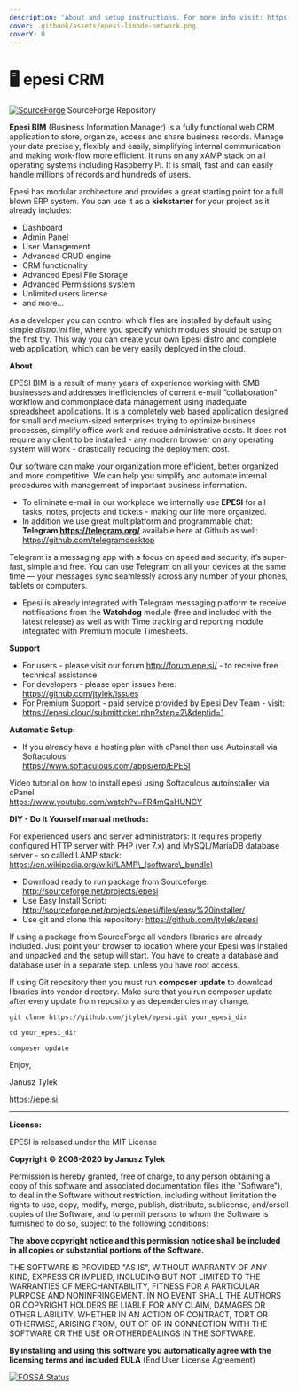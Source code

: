 ```yaml
---
description: 'About and setup instructions. For more info visit: https://epesi.org/'
cover: .gitbook/assets/epesi-linode-network.png
coverY: 0
---
```


# 🖥 epesi CRM

[![SourceForge](https://img.shields.io/sourceforge/dt/epesi.svg)](https://sourceforge.net/projects/epesi) SourceForge Repository

**Epesi BIM** (Business Information Manager) is a fully functional web CRM application to store, organize, access and share business records. Manage your data precisely, flexibly and easily, simplifying internal communication and making work-flow more efficient. It runs on any xAMP stack on all operating systems including Raspberry Pi. It is small, fast and can easily handle millions of records and hundreds of users.

Epesi has modular architecture and provides a great starting point for a full blown ERP system. You can use it as a **kickstarter** for your project as it already includes:

* Dashboard
* Admin Panel
* User Management
* Advanced CRUD engine
* CRM functionality
* Advanced Epesi File Storage
* Advanced Permissions system
* Unlimited users license
* and more...

As a developer you can control which files are installed by default using simple _distro.ini_ file, where you specify which modules should be setup on the first try. This way you can create your own Epesi distro and complete web application, which can be very easily deployed in the cloud.

**About**

EPESI BIM is a result of many years of experience working with SMB businesses and addresses inefficiencies of current e-mail “collaboration” workflow and commonplace data management using inadequate spreadsheet applications. It is a completely web based application designed for small and medium-sized enterprises trying to optimize business processes, simplify office work and reduce administrative costs. It does not require any client to be installed - any modern browser on any operating system will work - drastically reducing the deployment cost.

Our software can make your organization more efficient, better organized and more competitive. We can help you simplify and automate internal procedures with management of important business information.

* To eliminate e-mail in our workplace we internally use **EPESI** for all tasks, notes, projects and tickets - making our life more organized.
* In addition we use great multiplatform and programmable chat: **Telegram https://telegram.org/** available here at Github as well: https://github.com/telegramdesktop

Telegram is a messaging app with a focus on speed and security, it’s super-fast, simple and free. You can use Telegram on all your devices at the same time — your messages sync seamlessly across any number of your phones, tablets or computers.

* Epesi is already integrated with Telegram messaging platform te receive notifications from the **Watchdog** module (free and included with the latest release) as well as with Time tracking and reporting module integrated with Premium module Timesheets.

**Support**

* For users - please visit our forum http://forum.epe.si/ - to receive free technical assistance
* For developers - please open issues here: https://github.com/jtylek/issues
* For Premium Support - paid service provided by Epesi Dev Team - visit:\
  https://epesi.cloud/submitticket.php?step=2\&deptid=1

**Automatic Setup:**

* If you already have a hosting plan with cPanel then use Autoinstall via Softaculous:\
  https://www.softaculous.com/apps/erp/EPESI

Video tutorial on how to install epesi using Softaculous autoinstaller via cPanel\
https://www.youtube.com/watch?v=FR4mQsHUNCY

**DIY - Do It Yourself manual methods:**

For experienced users and server administrators: It requires properly configured HTTP server with PHP (ver 7.x) and MySQL/MariaDB database server - so called LAMP stack: https://en.wikipedia.org/wiki/LAMP\_(software\_bundle)

* Download ready to run package from Sourceforge: http://sourceforge.net/projects/epesi
* Use Easy Install Script: http://sourceforge.net/projects/epesi/files/easy%20installer/
* Use git and clone this repository: https://github.com/jtylek/epesi

If using a package from SourceForge all vendors libraries are already included. Just point your browser to location where your Epesi was installed and unpacked and the setup will start. You have to create a database and database user in a separate step. unless you have root access.

If using Git repository then you must run **composer update** to download libraries into vendor directory. Make sure that you run composer update after every update from repository as dependencies may change.

`git clone https://github.com/jtylek/epesi.git your_epesi_dir`

`cd your_epesi_dir`

`composer update`

Enjoy,

Janusz Tylek

https://epe.si

***

**License:**

EPESI is released under the MIT License

**Copyright © 2006-2020 by Janusz Tylek**

Permission is hereby granted, free of charge, to any person obtaining a copy of this software and associated documentation files (the "Software"), to deal in the Software without restriction, including without limitation the rights to use, copy, modify, merge, publish, distribute, sublicense, and/orsell copies of the Software, and to permit persons to whom the Software is furnished to do so, subject to the following conditions:

**The above copyright notice and this permission notice shall be included in all copies or substantial portions of the Software.**

THE SOFTWARE IS PROVIDED "AS IS", WITHOUT WARRANTY OF ANY KIND, EXPRESS OR IMPLIED, INCLUDING BUT NOT LIMITED TO THE WARRANTIES OF MERCHANTABILITY, FITNESS FOR A PARTICULAR PURPOSE AND NONINFRINGEMENT. IN NO EVENT SHALL THE AUTHORS OR COPYRIGHT HOLDERS BE LIABLE FOR ANY CLAIM, DAMAGES OR OTHER LIABILITY, WHETHER IN AN ACTION OF CONTRACT, TORT OR OTHERWISE, ARISING FROM, OUT OF OR IN CONNECTION WITH THE SOFTWARE OR THE USE OR OTHERDEALINGS IN THE SOFTWARE.

**By installing and using this software you automatically agree with the licensing terms and included EULA** (End User License Agreement)

[![FOSSA Status](https://app.fossa.com/api/projects/git%2Bgithub.com%2Fjtylek%2Fepesi.svg?type=large)](https://app.fossa.com/projects/git%2Bgithub.com%2Fjtylek%2Fepesi?ref=badge\_large)

